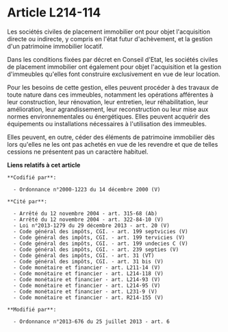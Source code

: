 # Article L214-114

Les sociétés civiles de placement immobilier ont pour objet l'acquisition directe ou indirecte, y compris en l'état futur
d'achèvement, et la gestion d'un patrimoine immobilier locatif. 

Dans les conditions fixées par décret en Conseil d'Etat, les sociétés civiles de placement immobilier ont également pour
objet l'acquisition et la gestion d'immeubles qu'elles font construire exclusivement en vue de leur location. 

Pour les besoins de cette gestion, elles peuvent procéder à des travaux de toute nature dans ces immeubles, notamment les
opérations afférentes à leur construction, leur rénovation, leur entretien, leur réhabilitation, leur amélioration, leur
agrandissement, leur reconstruction ou leur mise aux normes environnementales ou énergétiques. Elles peuvent acquérir des
équipements ou installations nécessaires à l'utilisation des immeubles. 

Elles peuvent, en outre, céder des éléments de patrimoine immobilier dès lors qu'elles ne les ont pas achetés en vue de les
revendre et que de telles cessions ne présentent pas un caractère habituel.

**Liens relatifs à cet article**

	**Codifié par**:

	  - Ordonnance n°2000-1223 du 14 décembre 2000 (V)

	**Cité par**:

	  - Arrêté du 12 novembre 2004 - art. 315-68 (Ab)
	  - Arrêté du 12 novembre 2004 - art. 322-84-10 (V)
	  - Loi n°2013-1279 du 29 décembre 2013 - art. 20 (V)
	  - Code général des impôts, CGI. - art. 199 septvicies (V)
	  - Code général des impôts, CGI. - art. 199 tervicies (V)
	  - Code général des impôts, CGI. - art. 199 undecies C (V)
	  - Code général des impôts, CGI. - art. 239 septies (V)
	  - Code général des impôts, CGI. - art. 31 (VT)
	  - Code général des impôts, CGI. - art. 31 bis (V)
	  - Code monétaire et financier - art. L211-14 (V)
	  - Code monétaire et financier - art. L214-118 (V)
	  - Code monétaire et financier - art. L214-93 (V)
	  - Code monétaire et financier - art. L214-95 (V)
	  - Code monétaire et financier - art. L231-9 (V)
	  - Code monétaire et financier - art. R214-155 (V)

	**Modifié par**:

	  - Ordonnance n°2013-676 du 25 juillet 2013 - art. 6
